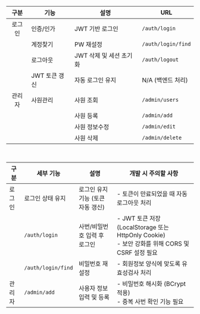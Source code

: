 | 구분       | 기능        | 설명                    | URL                  |
|:---:|------------------|-----------------------|----------------------|
| 로그인 |    인증/인가   | JWT 기반 로그인         | `/auth/login`        |
|               | 계정찾기    | PW 재설정               | `/auth/login/find`   |
|               | 로그아웃    | JWT 삭제 및 세션 초기화  | `/auth/logout`       |
|               | JWT 토큰 갱신 | 자동 로그인 유지        |N/A (백엔드 처리)  |
| 관리자        | 사원관리   | 사원 조회               | `/admin/users`       |
|               |             | 사원 등록               | `/admin/add`         |
|               |             | 사원 정보수정           | `/admin/edit`        |
|               |             | 사원 삭제               | `/admin/delete`      |

<br /> 

|  구분  | 세부 기능       | 설명                          | 개발 시 주의할 사항                                      |
|--------|-----------------|-----------------------------|------------------------------------------------------|
|  로그인 | 로그인 상태 유지 | 로그인 유지 기능 (토큰 자동 갱신) | - 토큰이 만료되었을 때 자동 로그아웃 처리               |
|        | `/auth/login`        | 사번/비밀번호 입력 후 로그인 | - JWT 토큰 저장 (LocalStorage 또는 HttpOnly Cookie) <br /> - 보안 강화를 위해 CORS 및 CSRF 설정 필요    |
|        | `/auth/login/find`   | 비밀번호 재설정                | - 회원정보 양식에 맞도록 유효성검사 처리                  |            
|  관리자 | `/admin/add`     | 사용자 정보 입력 및 등록 | - 비밀번호 해시화 (BCrypt 적용)   <br /> - 중복 사번 확인 기능 필요                     |




